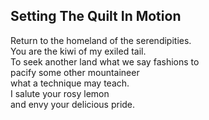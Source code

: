 Setting The Quilt In Motion
---------------------------
Return to the homeland of the serendipities.  
You are the kiwi of my exiled tail.  
To seek another land what we say fashions to  
pacify some other mountaineer  
what a technique may teach.  
I salute your rosy lemon  
and envy your delicious pride.  

